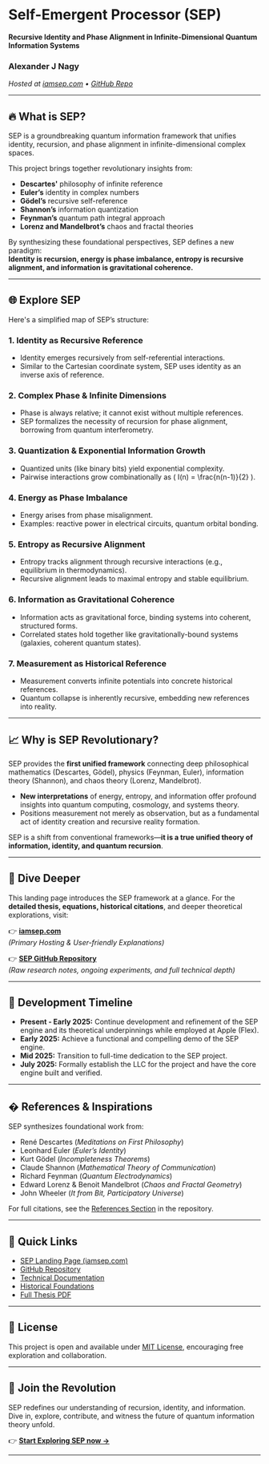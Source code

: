 # Self-Emergent Processor (SEP)
**Recursive Identity and Phase Alignment in Infinite-Dimensional Quantum Information Systems**
### Alexander J Nagy

*Hosted at [iamsep.com](https://iamsep.com) • [GitHub Repo](https://github.com/scrallex/Self-Emergent-Processor)*

---

## 🔥 **What is SEP?**

SEP is a groundbreaking quantum information framework that unifies identity, recursion, and phase alignment in infinite-dimensional complex spaces.

This project brings together revolutionary insights from:
- **Descartes'** philosophy of infinite reference
- **Euler’s** identity in complex numbers
- **Gödel’s** recursive self-reference
- **Shannon’s** information quantization
- **Feynman’s** quantum path integral approach
- **Lorenz and Mandelbrot’s** chaos and fractal theories

By synthesizing these foundational perspectives, SEP defines a new paradigm:  
**Identity is recursion, energy is phase imbalance, entropy is recursive alignment, and information is gravitational coherence.**

---

## 🌐 **Explore SEP**

Here's a simplified map of SEP’s structure:

### 1. **Identity as Recursive Reference**
- Identity emerges recursively from self-referential interactions.
- Similar to the Cartesian coordinate system, SEP uses identity as an inverse axis of reference.

### 2. **Complex Phase & Infinite Dimensions**
- Phase is always relative; it cannot exist without multiple references.
- SEP formalizes the necessity of recursion for phase alignment, borrowing from quantum interferometry.

### 3. **Quantization & Exponential Information Growth**
- Quantized units (like binary bits) yield exponential complexity.
- Pairwise interactions grow combinationally as \( I(n) = \frac{n(n-1)}{2} \).

### 4. **Energy as Phase Imbalance**
- Energy arises from phase misalignment.
- Examples: reactive power in electrical circuits, quantum orbital bonding.

### 5. **Entropy as Recursive Alignment**
- Entropy tracks alignment through recursive interactions (e.g., equilibrium in thermodynamics).
- Recursive alignment leads to maximal entropy and stable equilibrium.

### 6. **Information as Gravitational Coherence**
- Information acts as gravitational force, binding systems into coherent, structured forms.
- Correlated states hold together like gravitationally-bound systems (galaxies, coherent quantum states).

### 7. **Measurement as Historical Reference**
- Measurement converts infinite potentials into concrete historical references.
- Quantum collapse is inherently recursive, embedding new references into reality.

---

## 📈 **Why is SEP Revolutionary?**

SEP provides the **first unified framework** connecting deep philosophical mathematics (Descartes, Gödel), physics (Feynman, Euler), information theory (Shannon), and chaos theory (Lorenz, Mandelbrot).

- **New interpretations** of energy, entropy, and information offer profound insights into quantum computing, cosmology, and systems theory.
- Positions measurement not merely as observation, but as a fundamental act of identity creation and recursive reality formation.

SEP is a shift from conventional frameworks—**it is a true unified theory of information, identity, and quantum recursion**.

---

## 🚀 **Dive Deeper**

This landing page introduces the SEP framework at a glance. For the **detailed thesis, equations, historical citations**, and deeper theoretical explorations, visit:

👉 **[iamsep.com](https://iamsep.com)**  
_(Primary Hosting & User-friendly Explanations)_

👉 **[SEP GitHub Repository](https://github.com/scrallex/Self-Emergent-Processor)**  
_(Raw research notes, ongoing experiments, and full technical depth)_

---

## 🚀 **Development Timeline**

- **Present - Early 2025:** Continue development and refinement of the SEP engine and its theoretical underpinnings while employed at Apple (Flex).
- **Early 2025:** Achieve a functional and compelling demo of the SEP engine.
- **Mid 2025:** Transition to full-time dedication to the SEP project.
- **July 2025:** Formally establish the LLC for the project and have the core engine built and verified.

---

## � **References & Inspirations**

SEP synthesizes foundational work from:

- René Descartes (*Meditations on First Philosophy*)
- Leonhard Euler (*Euler’s Identity*)
- Kurt Gödel (*Incompleteness Theorems*)
- Claude Shannon (*Mathematical Theory of Communication*)
- Richard Feynman (*Quantum Electrodynamics*)
- Edward Lorenz & Benoit Mandelbrot (*Chaos and Fractal Geometry*)
- John Wheeler (*It from Bit, Participatory Universe*)

For full citations, see the [References Section](REFERENCES.md) in the repository.

---

## 🔗 **Quick Links**

- [SEP Landing Page (iamsep.com)](https://iamsep.com)
- [GitHub Repository](https://github.com/scrallex/Self-Emergent-Processor)
- [Technical Documentation](TECHNICAL_DOCUMENTATION.md)
- [Historical Foundations](HISTORICAL_FOUNDATIONS.md)
- [Full Thesis PDF](SEP_FULL_THESIS.pdf)

---

## 📜 **License**

This project is open and available under [MIT License](LICENSE.md), encouraging free exploration and collaboration.

---

## 🙌 **Join the Revolution**

SEP redefines our understanding of recursion, identity, and information. Dive in, explore, contribute, and witness the future of quantum information theory unfold.

👉 **[Start Exploring SEP now →](https://iamsep.com)**

---
